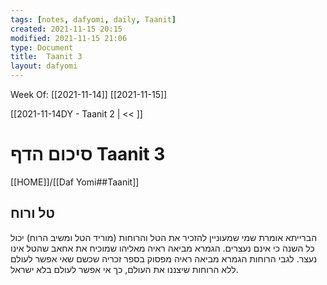```yaml
---
tags: [notes, dafyomi, daily, Taanit] 
created: 2021-11-15 20:15
modified: 2021-11-15 21:06
type: Document
title:  Taanit 3
layout: dafyomi
---
```

Week Of: [[2021-11-14]]
[[2021-11-15]]

[[2021-11-14DY - Taanit 2 | << ]] 

# סיכום הדף  Taanit 3

[[HOME]]/[[Daf Yomi##Taanit]]


## טל ורוח
הברייתא אומרת שמי שמעוניין להזכיר את הטל והרוחות (מוריד הטל ומשיב הרוח) יכול כל השנה כי אינם נעצרים. הגמרא מביאה ראיה מאליהו שמוכיח את אחאב שהטל אינו נעצר. לגבי הרוחות הגמרא מביאה ראיה מפסוק בספר זכריה שכשם שאי אפשר לעולם ללא הרוחות שיצננו את העולם, כך אי אפשר לעולם בלא ישראל.

 
 

